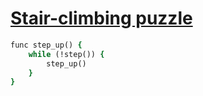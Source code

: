 [1]: https://rosettacode.org/wiki/Stair-climbing_puzzle

# [Stair-climbing puzzle][1]

```ruby
func step_up() {
    while (!step()) {
        step_up()
    }
}
```
